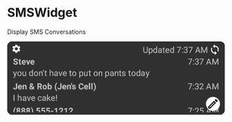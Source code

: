 # SMSWidget
Display SMS Conversations

<img alt="SMS Widget Preview Image" src="https://github.com/stacyhigit/SMSWidget/blob/master/app/src/main/res/drawable-nodpi/sms_preview.png">
